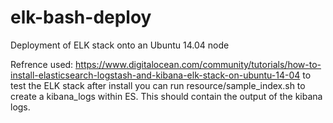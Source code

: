 # elk-bash-deploy
Deployment of ELK stack onto an Ubuntu 14.04 node

Refrence used: https://www.digitalocean.com/community/tutorials/how-to-install-elasticsearch-logstash-and-kibana-elk-stack-on-ubuntu-14-04
to test the ELK stack after install you can run resource/sample_index.sh to create a kibana_logs within ES. This should contain the output of the kibana logs.
